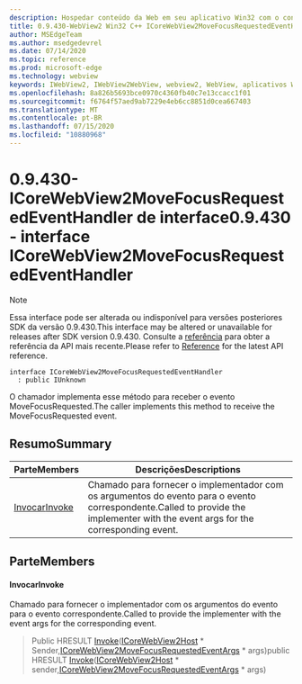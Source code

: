 ```yaml
---
description: Hospedar conteúdo da Web em seu aplicativo Win32 com o controle WebView2 do Microsoft Edge
title: 0.9.430-WebView2 Win32 C++ ICoreWebView2MoveFocusRequestedEventHandler
author: MSEdgeTeam
ms.author: msedgedevrel
ms.date: 07/14/2020
ms.topic: reference
ms.prod: microsoft-edge
ms.technology: webview
keywords: IWebView2, IWebView2WebView, webview2, WebView, aplicativos Win32, Win32, Edge, ICoreWebView2, ICoreWebView2Host, controle do navegador, HTML Edge
ms.openlocfilehash: 8a826b5693bce0970c4360fb40c7e13ccacc1f01
ms.sourcegitcommit: f6764f57aed9ab7229e4eb6cc8851d0cea667403
ms.translationtype: MT
ms.contentlocale: pt-BR
ms.lasthandoff: 07/15/2020
ms.locfileid: "10880968"
---
```

# <span data-ttu-id="0d2c0-104">0.9.430-ICoreWebView2MoveFocusRequestedEventHandler de interface</span><span class="sxs-lookup"><span data-stu-id="0d2c0-104">0.9.430 - interface ICoreWebView2MoveFocusRequestedEventHandler</span></span> 

> [!NOTE]
> <span data-ttu-id="0d2c0-105">Essa interface pode ser alterada ou indisponível para versões posteriores SDK da versão 0.9.430.</span><span class="sxs-lookup"><span data-stu-id="0d2c0-105">This interface may be altered or unavailable for releases after SDK version 0.9.430.</span></span> <span data-ttu-id="0d2c0-106">Consulte a [referência](../../../webview2-api-reference.md) para obter a referência da API mais recente.</span><span class="sxs-lookup"><span data-stu-id="0d2c0-106">Please refer to [Reference](../../../webview2-api-reference.md) for the latest API reference.</span></span>

```
interface ICoreWebView2MoveFocusRequestedEventHandler
  : public IUnknown
```

<span data-ttu-id="0d2c0-107">O chamador implementa esse método para receber o evento MoveFocusRequested.</span><span class="sxs-lookup"><span data-stu-id="0d2c0-107">The caller implements this method to receive the MoveFocusRequested event.</span></span>

## <span data-ttu-id="0d2c0-108">Resumo</span><span class="sxs-lookup"><span data-stu-id="0d2c0-108">Summary</span></span>

 <span data-ttu-id="0d2c0-109">Parte</span><span class="sxs-lookup"><span data-stu-id="0d2c0-109">Members</span></span>                        | <span data-ttu-id="0d2c0-110">Descrições</span><span class="sxs-lookup"><span data-stu-id="0d2c0-110">Descriptions</span></span>
--------------------------------|---------------------------------------------
[<span data-ttu-id="0d2c0-111">Invocar</span><span class="sxs-lookup"><span data-stu-id="0d2c0-111">Invoke</span></span>](#invoke) | <span data-ttu-id="0d2c0-112">Chamado para fornecer o implementador com os argumentos do evento para o evento correspondente.</span><span class="sxs-lookup"><span data-stu-id="0d2c0-112">Called to provide the implementer with the event args for the corresponding event.</span></span>

## <span data-ttu-id="0d2c0-113">Parte</span><span class="sxs-lookup"><span data-stu-id="0d2c0-113">Members</span></span>

#### <span data-ttu-id="0d2c0-114">Invocar</span><span class="sxs-lookup"><span data-stu-id="0d2c0-114">Invoke</span></span> 

<span data-ttu-id="0d2c0-115">Chamado para fornecer o implementador com os argumentos do evento para o evento correspondente.</span><span class="sxs-lookup"><span data-stu-id="0d2c0-115">Called to provide the implementer with the event args for the corresponding event.</span></span>

> <span data-ttu-id="0d2c0-116">Public HRESULT [Invoke](#invoke)([ICoreWebView2Host](ICoreWebView2Host.md) \* Sender,[ICoreWebView2MoveFocusRequestedEventArgs](ICoreWebView2MoveFocusRequestedEventArgs.md) \* args)</span><span class="sxs-lookup"><span data-stu-id="0d2c0-116">public HRESULT [Invoke](#invoke)([ICoreWebView2Host](ICoreWebView2Host.md) \* sender,[ICoreWebView2MoveFocusRequestedEventArgs](ICoreWebView2MoveFocusRequestedEventArgs.md) \* args)</span></span>

